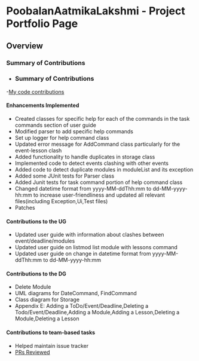 # PoobalanAatmikaLakshmi - Project Portfolio Page

## Overview


### Summary of Contributions
- ### Summary of Contributions
-[My code contributions](https://nus-cs2113-ay2223s2.github.io/tp-dashboard/?search=&sort=groupTitle&sortWithin=title&timeframe=commit&mergegroup=&groupSelect=groupByRepos&breakdown=true&checkedFileTypes=docs~functional-code~test-code~other&since=2023-02-17&tabOpen=true&tabType=authorship&tabAuthor=PoobalanAatmikaLakshmi&tabRepo=AY2223S2-CS2113-T13-4%2Ftp%5Bmaster%5D&authorshipIsMergeGroup=false&authorshipFileTypes=docs~functional-code~test-code&authorshipIsBinaryFileTypeChecked=false&authorshipIsIgnoredFilesChecked=false)

#### Enhancements Implemented
- Created classes for specific help for each of the commands in the task commands section of user guide 
- Modified parser to add specific help commands 
- Set up logger for help command class 
- Updated error message for AddCommand class particularly for the event-lesson clash
- Added functionality to handle duplicates in storage class
- Implemented code to detect events clashing with other events 
- Added code to detect duplicate modules in moduleList and its exception 
- Added some JUnit tests for Parser class 
- Added Junit tests for task command portion of help command class
- Changed datetime format from yyyy-MM-ddThh:mm to dd-MM-yyyy-hh:mm to increase user-friendliness and updated all relevant files(including Exception,Ui,Test files)
- Patches 

#### Contributions to the UG
- Updated user guide with information about clashes between event/deadline/modules 
- Updated user guide on listmod list module with lessons command 
- Updated user guide on change in datetime format from yyyy-MM-ddThh:mm to dd-MM-yyyy-hh:mm  

#### Contributions to the DG
- Delete Module 
- UML diagrams for DateCommand, FindCommand
- Class diagram for Storage 
- Appendix E: Adding a ToDo/Event/Deadline,Deleting a Todo/Event/Deadline,Adding a Module,Adding a Lesson,Deleting a Module,Deleting a Lesson
#### Contributions to team-based tasks
- Helped maintain issue tracker 
- [PRs Reviewed](https://github.com/AY2223S2-CS2113-T13-4/tp/pulls?q=is%3Apr+is%3Aopen+reviewed-by%3Apoobalanaatmikalakshmi+)
